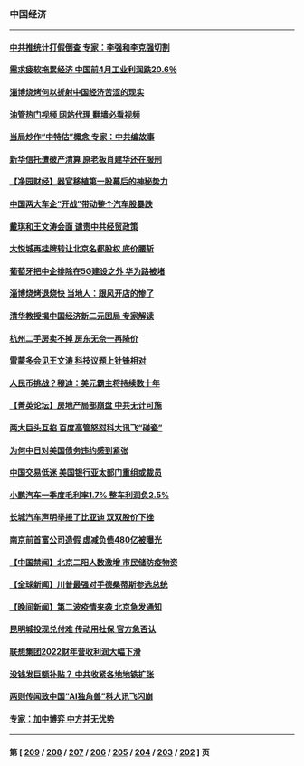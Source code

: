 ### 中国经济
---
#### [中共推统计打假倒查 专家：李强和李克强切割](../../pages/ncid283/n14004910.md?05280045) 
#### [需求疲软拖累经济 中国前4月工业利润跌20.6％](../../pages/ncid283/n14004981.md?05280045) 
#### [淄博烧烤何以折射中国经济苦涩的现实](../../pages/ncid283/n14004808.md?05280045) 
#### [油管热门视频 网站代理 翻墙必看视频](http://138.2.39.72:81/youtube.html?epic-marker?05280045)
#### [当局炒作“中特估”概念 专家：中共编故事](../../pages/ncid283/n14004802.md?05280045) 
#### [新华信托遭破产清算 原老板肖建华还在服刑](../../pages/ncid283/n14004790.md?05280045) 
#### [【净园财经】器官移植第一股幕后的神秘势力](../../pages/ncid283/n14004702.md?05280045) 
#### [中国两大车企“开战”带动整个汽车股暴跌](../../pages/ncid283/n14004732.md?05280045) 
#### [戴琪和王文涛会面 谴责中共经贸政策](../../pages/ncid283/n14004729.md?05280045) 
#### [大悦城再挂牌转让北京名都股权 底价腰斩](../../pages/ncid283/n14004532.md?05280045) 
#### [葡萄牙把中企排除在5G建设之外 华为路被堵](../../pages/ncid283/n14004587.md?05280045) 
#### [淄博烧烤退烧快 当地人：跟风开店的惨了](../../pages/ncid283/n14004367.md?05280045) 
#### [清华教授揭中国经济新二元困局 专家解读](../../pages/ncid283/n14004185.md?05280045) 
#### [杭州二手房卖不掉 房东无奈一再降价](../../pages/ncid283/n14003727.md?05280045) 
#### [雷蒙多会见王文涛 科技议题上针锋相对](../../pages/ncid283/n14004189.md?05280045) 
#### [人民币挑战？穆迪：美元霸主将持续数十年](../../pages/ncid283/n14004114.md?05280045) 
#### [【菁英论坛】房地产局部崩盘 中共无计可施](../../pages/ncid283/n14004131.md?05280045) 
#### [两大巨头互掐 百度高管怒怼科大讯飞“碰瓷”](../../pages/ncid283/n14004141.md?05280045) 
#### [为何中日对美国债务违约感到紧张](../../pages/ncid283/n14004016.md?05280045) 
#### [中国交易低迷 美国银行亚太部门重组或裁员](../../pages/ncid283/n14003993.md?05280045) 
#### [小鹏汽车一季度毛利率1.7% 整车利润负2.5%](../../pages/ncid283/n14003760.md?05280045) 
#### [长城汽车声明举报了比亚迪 双双股价下挫](../../pages/ncid283/n14003509.md?05280045) 
#### [南京前首富公司造假 虚减负债480亿被曝光](../../pages/ncid283/n14003752.md?05280045) 
#### [【中国禁闻】北京二阳人数激增 市民储防疫物资](../../pages/ncid283/n14003334.md?05280045) 
#### [【全球新闻】川普最强对手德桑蒂斯参选总统](../../pages/ncid283/n14003740.md?05280045) 
#### [【晚间新闻】第二波疫情来袭 北京急发通知](../../pages/ncid283/n14003275.md?05280045) 
#### [昆明城投现兑付难 传动用社保 官方急否认](../../pages/ncid283/n14003532.md?05280045) 
#### [联想集团2022财年营收利润大幅下滑](../../pages/ncid283/n14003443.md?05280045) 
#### [没钱发巨额补贴？ 中共收紧各地地铁扩张](../../pages/ncid283/n14003386.md?05280045) 
#### [两则传闻致中国“AI独角兽”科大讯飞闪崩](../../pages/ncid283/n14003420.md?05280045) 
#### [专家：加中博弈 中方并无优势](../../pages/ncid283/n14003285.md?05280045) 

---
#### 第 [ [209](./209.md?05280045) / [208](./208.md?05280045) / [207](./207.md?05280045) / [206](./206.md?05280045) / [205](./205.md?05280045) / [204](./204.md?05280045) / [203](./203.md?05280045) / [202](./202.md?05280045) ] 页
